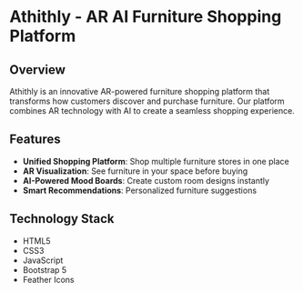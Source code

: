 # Athithly - AR AI Furniture Shopping Platform

## Overview
Athithly is an innovative AR-powered furniture shopping platform that transforms how customers discover and purchase furniture. Our platform combines AR technology with AI to create a seamless shopping experience.

## Features
- **Unified Shopping Platform**: Shop multiple furniture stores in one place
- **AR Visualization**: See furniture in your space before buying
- **AI-Powered Mood Boards**: Create custom room designs instantly
- **Smart Recommendations**: Personalized furniture suggestions

## Technology Stack
- HTML5
- CSS3
- JavaScript
- Bootstrap 5
- Feather Icons
